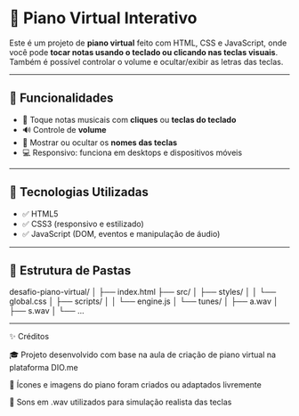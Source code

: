 # 🎹 Piano Virtual Interativo

Este é um projeto de **piano virtual** feito com HTML, CSS e JavaScript, onde você pode **tocar notas usando o teclado ou clicando nas teclas visuais**. Também é possível controlar o volume e ocultar/exibir as letras das teclas.  


---

## 🚀 Funcionalidades

- 🎼 Toque notas musicais com **cliques** ou **teclas do teclado**
- 🔊 Controle de **volume**
- 🎹 Mostrar ou ocultar os **nomes das teclas**
- 💻 Responsivo: funciona em desktops e dispositivos móveis

---

## 🧪 Tecnologias Utilizadas

- ✅ HTML5
- ✅ CSS3 (responsivo e estilizado)
- ✅ JavaScript (DOM, eventos e manipulação de áudio)

---

## 📂 Estrutura de Pastas

desafio-piano-virtual/
│
├── index.html
├── src/
│ ├── styles/
│ │ └── global.css
│ ├── scripts/
│ │ └── engine.js
│ └── tunes/
│ ├── a.wav
│ ├── s.wav
│ └── ...

---

✨ Créditos

🎓 Projeto desenvolvido com base na aula de criação de piano virtual na plataforma DIO.me

🎨 Ícones e imagens do piano foram criados ou adaptados livremente

📁 Sons em .wav utilizados para simulação realista das teclas
